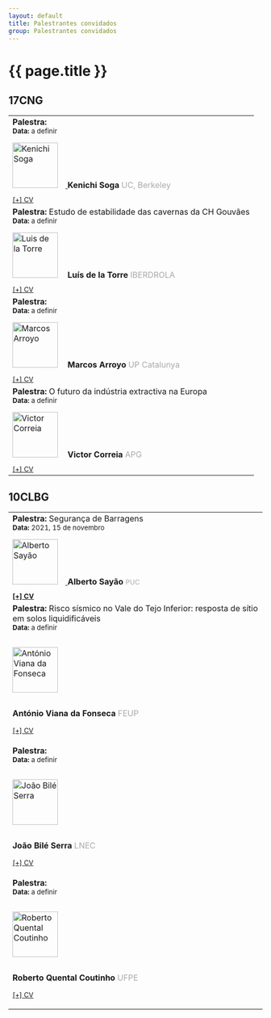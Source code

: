 ```yaml
---
layout: default
title: Palestrantes convidados
group: Palestrantes convidados
---
```


# {{ page.title }}

## 17CNG

<table class="table table-hover">
  <tbody>
  <tr> 
    <td> 
        <strong> Palestra: </strong> <br> 
        <small><strong> Data: </strong> a definir </small><br> 
        <a href="https://ce.berkeley.edu/people/faculty/soga"><img src="{{site.baseurl}}/images/speakers/Kenichi.jpg" style="width:90px;margin:15px 15px 15px 0px" title="Kenichi Soga " alt="Kenichi Soga"> </a> <strong>Kenichi Soga </strong>  <font color="#a9a9a9"> UC, Berkeley </font><br> 
        <small><font color="#a9a9a9"> <a href="https://drive.google.com/open?id=17E5X7P_LzwwvHk2XWMrx4c5rMhaS4wp8">[+] CV</a></font>  </small> 
    </td>
  </tr>
 
  <tr> 
    <td> 
      <strong> Palestra: </strong> Estudo de estabilidade das cavernas da CH Gouvães<br> 
      <small><strong> Data: </strong> a definir </small><br>  
      <img src="{{site.baseurl}}/images/speakers/LuisdelaTorre.jpg" style="width:90px;margin:15px 15px 15px 0px" title="Luis de la Torre " alt="Luis de la Torre"> <strong> Luís de la Torre  </strong>  <font color="#a9a9a9"> IBERDROLA </font><br>
        <small><font color="#a9a9a9"> <a href="https://drive.google.com/open?id=1FRnpnR5CDd5A4l3gbY6OrnM1GWHInhMC">[+] CV</a></font>  </small> 
    </td>
  </tr>
 
  <tr> 
  <td> 
      <strong> Palestra: </strong> <br> 
      <small><strong> Data: </strong> a definir </small><br>  
      <img src="{{site.baseurl}}/images/speakers/Marcos_Arroyo.jpg" style="width:90px;margin:15px 15px 15px 0px" title="Marcos Arroyo " alt="Marcos Arroyo"> <strong> Marcos Arroyo  </strong>  <font color="#a9a9a9"> UP Catalunya </font><br>
      <small><font color="#a9a9a9"> <a href="https://drive.google.com/file/d/1MMt5d0vYDuVGDL0NV7MOQa_sIbHLXkRv/view?usp=sharing">[+] CV</a> </font> </small><br>   
    </td>
  </tr>

  <tr> 
    <td> 
      <strong> Palestra: </strong> O futuro da indústria extractiva na Europa<br> 
      <small><strong> Data: </strong> a definir </small><br>  
      <img src="{{site.baseurl}}/images/speakers/vitorCorreia.jpg" style="width:90px;margin:15px 15px 15px 0px" title="Victor Correia " alt="Victor Correia"> <strong> Victor Correia  </strong>  <font color="#a9a9a9"> APG </font><br>
      <small><font color="#a9a9a9"> <a href="https://drive.google.com/file/d/1B1HvdORm1SRYa_WLTCsKB1So0hqb1R9w/view?usp=sharing">[+] CV</a> </font> </small><br>   
    </td>  
    </tr>
  
  
  </tbody>
</table>

## 10CLBG

<table class="table table-hover">
  <tbody>
  
  <tr> 
    <td> 
     <strong> Palestra: </strong> Segurança de Barragens <br>
     <small><strong> Data: </strong> 2021, 15 de novembro </small><br> 
     <a href="https://anebrasil.org.br/membros/alberto-de-sampaio-ferraz-jardim-sayao/"> <img src="{{site.baseurl}}/images/speakers/sayao.jpg" style="width:90px;margin:15px 15px 15px 0px" title="Alberto Sayão " alt="Alberto Sayão"> </a>
     <strong>Alberto Sayão</strong>  
     <small><font color="#a9a9a9"> PUC <br>  <strong><a href="https://drive.google.com/open?id=1oaUzyAXoqYP9BH5NkatXpqAjySjcqIvJ">[+] CV</a></strong></font> </small>
    </td>
  </tr>
  
  <tr> 
  <td> 
  <strong> Palestra: </strong> Risco sísmico no Vale do Tejo Inferior: resposta de sítio em solos liquidificáveis<br> 
  <small><strong> Data: </strong> a definir </small><br> 

  <a href="https://www.cienciavitae.pt/7818-C055-1DEC"><img src="{{site.baseurl}}/images/speakers/viana_fonseca.jpg" style="width:90px;margin:15px 15px 15px 0px" title="António Viana da Fonseca " alt="António Viana da Fonseca"> </a> 
  
  <strong>António Viana da Fonseca  </strong>  <font color="#a9a9a9"> FEUP <br> 

  <small><a href="https://drive.google.com/open?id=1oQh4CPa-d-OEWZDeat6MgXEMA5U382b1">[+] CV</a> </small></font>
  <br> 
  
  </td>
  </tr>
 
  <tr> 
  <td> 
    <strong> Palestra: </strong> <br> 
  <small><strong> Data: </strong> a definir <br> </small>

  
  <a href="http://www.lnec.pt/geotecnia/pt/equipa/joao-bile-serra/"><img src="{{site.baseurl}}/images/speakers/biles.jpg" style="width:90px;margin:15px 15px 15px 0px" title="João Bilé Serra " alt="João Bilé Serra"> </a>
  
  <strong>João Bilé Serra  </strong>  <font color="#a9a9a9"> LNEC <br>
  
  <small> <a href="https://drive.google.com/open?id=1mck5CcxnCL5p9Jzu0-FgGvKRjNh53wiX">[+] CV</a> </small></font>
  
  </td>
  </tr>

  <tr> 
  <td> 
    <strong> Palestra: </strong> <br> 
  <small><strong> Data: </strong> a definir <br> </small>

  
  <a href="https://www.escavador.com/sobre/7750903/roberto-quental-coutinho"><img src="{{site.baseurl}}/images/speakers/quental_coutinho.png" style="width:90px;margin:15px 15px 15px 0px" title="Roberto Quental Coutinho " alt="Roberto Quental Coutinho"> </a>
  
  <strong>Roberto Quental Coutinho  </strong>  <font color="#a9a9a9"> UFPE <br>
  
  <small><a href="https://drive.google.com/open?id=17Eo3fNOK0hcG3JW9FIQUDErtLEcjLZFA">[+] CV</a></small></font> 
  
  </td>
  </tr>
  
  
  </tbody>
</table>